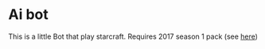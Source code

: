 # Ai bot

This is a little Bot that play starcraft.
Requires 2017 season 1 pack (see [here](https://github.com/Blizzard/s2client-proto#map-packs))